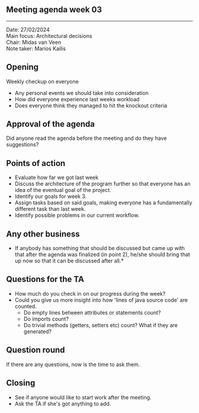 ## Meeting agenda week 03

---

Date:           27/02/2024\
Main focus:     Architectural decisions\
Chair:          Midas van Veen\
Note taker:     Marios Kailis

## Opening

Weekly checkup on everyone
* Any personal events we should take into consideration
* How did everyone experience last weeks workload
* Does everyone think they managed to hit the knockout criteria

## Approval of the agenda
Did anyone read the agenda before the meeting and do they have suggestions?

## Points of action
* Evaluate how far we got last week
* Discuss the architecture of the program further so that everyone has an idea of the eventual goal of the project.
* Identify our goals for week 3.
* Assign tasks based on said goals, making everyone has a fundamentally different task than last week.
* Identify possible problems in our current workflow.


## Any other business
* If anybody has something that should be discussed but came up with that after the agenda was finalized (in point 2), he/she should bring that up now so that it can be discussed after all.*

## Questions for the TA
* How much do you check in on our progress during the week?
* Could you give us more insight into how 'lines of java source code' are counted.
  * Do empty lines between attributes or statements count?
  * Do imports count?
  * Do trivial methods (getters, setters etc) count? What if they are generated?

## Question round
If there are any questions, now is the time to ask them.

## Closing
* See if anyone would like to start work after the meeting.
* Ask the TA if she's got anything to add.